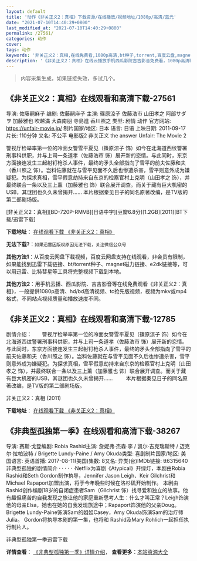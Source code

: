 ```yaml
---
layout: default
title: '动作《非关正义2：真相》下载资源/在线播放/视频地址/1080p/高清/蓝光'
date: "2021-07-10T14:40:29+0800"
last_modified_at: "2021-07-10T14:40:29+0800"
permalink: /27561/
categories: 动作
cover:
tags: 动作
keywords: '非关正义2：真相,在线免费看,1080p高清,bt种子,torrent,百度云盘,magnet,磁力链,迅雷下载资源'
description: '《非关正义2：真相》在线云播放手机西瓜影院吉吉影音免费看，1080p高清bd/hd未删减完整版和tc抢先枪版，mkv/mp4格式，附带bt/torrent种子、magnet/磁力链、百度云盘、网盘资源迅雷下载链接'
---
```


>内容采集生成，如果链接失效，多试几个。


## 《非关正义2：真相》在线观看和高清下载-27561

导演: 佐藤嗣麻子 编剧: 佐藤嗣麻子 主演: 篠原涼子 佐藤浩市 山田孝之 阿部サダヲ 加藤雅也 吹越満 大森南朋 寺島進 香川照之 类型: 剧情 动作 官方网站: https://unfair-movie.jp/ 制片国家/地区: 日本 语言: 日语 上映日期: 2011-09-17 片长: 110分钟 又名: 不公平 电影版2 非关正义 the answer Unfair: The Movie 2

警视厅检举率第一位的冷面女警雪平夏见（篠原涼子 饰）如今在北海道西纹警署刑事科供职，并与上司一条道孝（佐藤浩市 饰）展开新的恋情。与此同时，东京方面接连发生三起射钉枪杀人事件，最终的矛头全部指向了雪平的前夫佐藤和夫（香川照之 饰）。岂料佐藤就在与雪平见面不久后也惨遭杀害，雪平则意外成为嫌疑犯。为探求真相，雪平假意劫持来自东京的检察官村上克明（山田孝之 饰），并最终联合一条以及三上薰（加藤雅也 饰）联合展开调查。而关于藏有巨大机密的USB，其谜团也久久未曾揭开…… 本片根据秦见日子的同名原著改编，是TV版的第二部剧场版。


[非关正义2：真相][BD-720P-RMVB][日语中字][豆瓣6.8分][1.2GB][2011][BT下载/迅雷下载]

**下载地址**： [在线观看下载 《非关正义2：真相》](https://www.btdx8.com/torrent/the_answer_2011.html) 


**无法下载?**：`如果迅雷因版权原因无法下载，关注微信公众号 `

**其他方法1**：从百度云网盘下载视频，百度云网盘支持在线观看，非会员有限制，如果能找到迅雷下载链接、bt/torrent种子、magnet磁力链接、e2dk链接等，可以用迅雷、比特彗星等工具将完整视频下载到本地。

**其他方法2**：用手机云播、西瓜影院、吉吉影音等在线免费观看《非关正义2：真相》，一般提供1080p高清、hd/bd高清视频、tc抢先版视频，视频为mkv或mp4格式，不同站点视频质量和播放速度不同。


## 《非关正义2：真相》在线观看和高清下载-12785

剧情介绍：　　警视厅检举率第一位的冷面女警雪平夏见（篠原涼子 饰）如今在北海道西纹警署刑事科供职，并与上司一条道孝（佐藤浩市 饰）展开新的恋情。与此同时，东京方面接连发生三起射钉枪杀人事件，最终的矛头全部指向了雪平的前夫佐藤和夫（香川照之 饰）。岂料佐藤就在与雪平见面不久后也惨遭杀害，雪平则意外成为嫌疑犯。为探求真相，雪平假意劫持来自东京的检察官村上克明（山田孝之 饰），并最终联合一条以及三上薰（加藤雅也 饰）联合展开调查。而关于藏有巨大机密的USB，其谜团也久久未曾揭开……  　　本片根据秦见日子的同名原著改编，是TV版的第二部剧场版。


非关正义2：真相 (2011)

**下载地址**： [在线观看下载 《非关正义2：真相》](https://www.btbtdy.me/btdy/dy6521.html) 


## 《非典型孤独第一季》在线观看和高清下载-38267

导演: 赛斯·戈登编剧: Robia Rashid主演: 詹妮弗·杰森·李 / 凯尔·吉克瑞斯特 / 迈克尔·拉帕波特 / Brigette Lundy-Paine / Amy Okuda类型: 喜剧制片国家/地区: 美国语言: 英语首播: 2017-08-11(美国)集数: 8又名: 异类(台)IMDb链接: tt6315640非典型孤独的剧情简介 · · · · · ·Netflix为喜剧《Atypical》开绿灯，本剧由Robia Rashid和Seth Gordon制作执导，Jennifer Jason Leigh、Keir Gilchrist和Michael Rapaport加盟出演，将于今年晚些时候在洛杉矶开始制作。 本剧由Rashid创作编剧18岁的自闭症患者Sam（Gilchrist 饰）找寻爱和独立的故事。他有趣但痛苦的自我发现之旅让他的家庭重新思考人生：什么才叫正常？Leigh饰演他的母亲Elsa，她也在她的自我发现旅途中；Rapaport饰演他的父亲Doug。Brigette Lundy-Paine饰演Sam的姐姐Casey，Amy Okuda饰演Sam的治疗师Julia。 Gordon将执导本剧的第一集，也将和 Rashid及Mary Rohlich一起担任执行制片人。


非典型孤独第一季迅雷下载

**详情查看**： [《非典型孤独第一季》详情介绍](/movie/38267/)， **查看更多**：[本站资源大全](/movie/t/all/)

